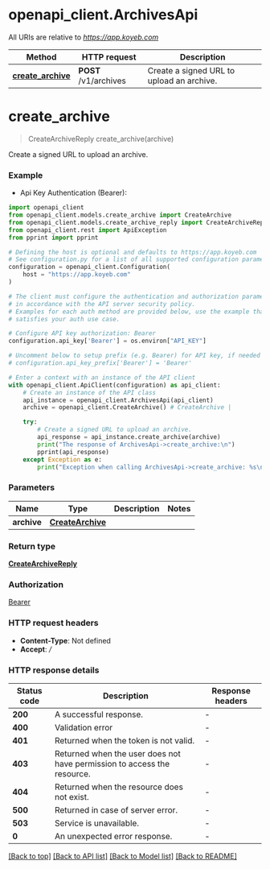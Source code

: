 # openapi_client.ArchivesApi

All URIs are relative to *https://app.koyeb.com*

Method | HTTP request | Description
------------- | ------------- | -------------
[**create_archive**](ArchivesApi.md#create_archive) | **POST** /v1/archives | Create a signed URL to upload an archive.


# **create_archive**
> CreateArchiveReply create_archive(archive)

Create a signed URL to upload an archive.

### Example

* Api Key Authentication (Bearer):

```python
import openapi_client
from openapi_client.models.create_archive import CreateArchive
from openapi_client.models.create_archive_reply import CreateArchiveReply
from openapi_client.rest import ApiException
from pprint import pprint

# Defining the host is optional and defaults to https://app.koyeb.com
# See configuration.py for a list of all supported configuration parameters.
configuration = openapi_client.Configuration(
    host = "https://app.koyeb.com"
)

# The client must configure the authentication and authorization parameters
# in accordance with the API server security policy.
# Examples for each auth method are provided below, use the example that
# satisfies your auth use case.

# Configure API key authorization: Bearer
configuration.api_key['Bearer'] = os.environ["API_KEY"]

# Uncomment below to setup prefix (e.g. Bearer) for API key, if needed
# configuration.api_key_prefix['Bearer'] = 'Bearer'

# Enter a context with an instance of the API client
with openapi_client.ApiClient(configuration) as api_client:
    # Create an instance of the API class
    api_instance = openapi_client.ArchivesApi(api_client)
    archive = openapi_client.CreateArchive() # CreateArchive | 

    try:
        # Create a signed URL to upload an archive.
        api_response = api_instance.create_archive(archive)
        print("The response of ArchivesApi->create_archive:\n")
        pprint(api_response)
    except Exception as e:
        print("Exception when calling ArchivesApi->create_archive: %s\n" % e)
```



### Parameters


Name | Type | Description  | Notes
------------- | ------------- | ------------- | -------------
 **archive** | [**CreateArchive**](CreateArchive.md)|  | 

### Return type

[**CreateArchiveReply**](CreateArchiveReply.md)

### Authorization

[Bearer](../README.md#Bearer)

### HTTP request headers

 - **Content-Type**: Not defined
 - **Accept**: */*

### HTTP response details

| Status code | Description | Response headers |
|-------------|-------------|------------------|
**200** | A successful response. |  -  |
**400** | Validation error |  -  |
**401** | Returned when the token is not valid. |  -  |
**403** | Returned when the user does not have permission to access the resource. |  -  |
**404** | Returned when the resource does not exist. |  -  |
**500** | Returned in case of server error. |  -  |
**503** | Service is unavailable. |  -  |
**0** | An unexpected error response. |  -  |

[[Back to top]](#) [[Back to API list]](../README.md#documentation-for-api-endpoints) [[Back to Model list]](../README.md#documentation-for-models) [[Back to README]](../README.md)

